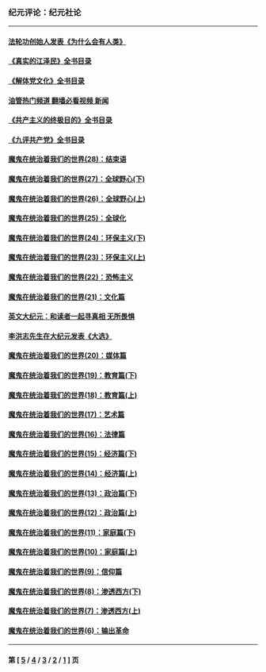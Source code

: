 ### 纪元评论：纪元社论
---
#### [法轮功创始人发表《为什么会有人类》](../../pages/nsc422/n13912117.md?03170330) 
#### [《真实的江泽民》全书目录](../../pages/nsc422/n13721399.md?03170330) 
#### [《解体党文化》全书目录](../../pages/nsc422/n13721157.md?03170330) 
#### [油管热门频道 翻墙必看视频 新闻](ok?03170330)
#### [《共产主义的终极目的》全书目录](../../pages/nsc422/n13721048.md?03170330) 
#### [《九评共产党》全书目录](../../pages/nsc422/n13708085.md?03170330) 
#### [魔鬼在统治着我们的世界(28)：结束语](../../pages/nsc422/n10936246.md?03170330) 
#### [魔鬼在统治着我们的世界(27)：全球野心(下)](../../pages/nsc422/n10928319.md?03170330) 
#### [魔鬼在统治着我们的世界(26)：全球野心(上)](../../pages/nsc422/n10900318.md?03170330) 
#### [魔鬼在统治着我们的世界(25)：全球化](../../pages/nsc422/n10788205.md?03170330) 
#### [魔鬼在统治着我们的世界(24)：环保主义(下)](../../pages/nsc422/n10695307.md?03170330) 
#### [魔鬼在统治着我们的世界(23)：环保主义(上)](../../pages/nsc422/n10688613.md?03170330) 
#### [魔鬼在统治着我们的世界(22)：恐怖主义](../../pages/nsc422/n10614727.md?03170330) 
#### [魔鬼在统治着我们的世界(21)：文化篇](../../pages/nsc422/n10597706.md?03170330) 
#### [英文大纪元：和读者一起寻真相 无所畏惧](../../pages/nsc422/n12542027.md?03170330) 
#### [李洪志先生在大纪元发表《大选》](../../pages/nsc422/n12534746.md?03170330) 
#### [魔鬼在统治着我们的世界(20)：媒体篇](../../pages/nsc422/n10586579.md?03170330) 
#### [魔鬼在统治着我们的世界(19)：教育篇(下)](../../pages/nsc422/n10564808.md?03170330) 
#### [魔鬼在统治着我们的世界(18)：教育篇(上)](../../pages/nsc422/n10526970.md?03170330) 
#### [魔鬼在统治着我们的世界(17)：艺术篇](../../pages/nsc422/n10499093.md?03170330) 
#### [魔鬼在统治着我们的世界(16)：法律篇](../../pages/nsc422/n10485969.md?03170330) 
#### [魔鬼在统治着我们的世界(15)：经济篇(下)](../../pages/nsc422/n10469975.md?03170330) 
#### [魔鬼在统治着我们的世界(14)：经济篇(上)](../../pages/nsc422/n10457370.md?03170330) 
#### [魔鬼在统治着我们的世界(13)：政治篇(下)](../../pages/nsc422/n10448270.md?03170330) 
#### [魔鬼在统治着我们的世界(12)：政治篇(上)](../../pages/nsc422/n10444576.md?03170330) 
#### [魔鬼在统治着我们的世界(11)：家庭篇(下)](../../pages/nsc422/n10440961.md?03170330) 
#### [魔鬼在统治着我们的世界(10)：家庭篇(上)](../../pages/nsc422/n10435448.md?03170330) 
#### [魔鬼在统治着我们的世界(9)：信仰篇](../../pages/nsc422/n10432159.md?03170330) 
#### [魔鬼在统治着我们的世界(8)：渗透西方(下)](../../pages/nsc422/n10429603.md?03170330) 
#### [魔鬼在统治着我们的世界(7)：渗透西方(上)](../../pages/nsc422/n10426013.md?03170330) 
#### [魔鬼在统治着我们的世界(6)：输出革命](../../pages/nsc422/n10421536.md?03170330) 

---
#### 第 [ [5](./5.md?03170330) / [4](./4.md?03170330) / [3](./3.md?03170330) / [2](./2.md?03170330) / [1](./1.md?03170330) ] 页
